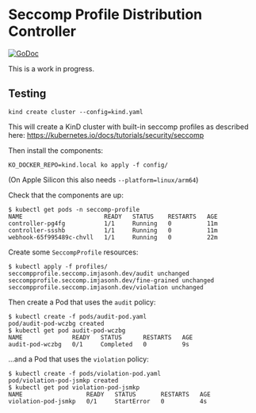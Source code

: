 # Seccomp Profile Distribution Controller

[![GoDoc](https://godoc.org/github.com/imjasonh/seccomp-profile?status.svg)](https://godoc.org/github.com/imjasonh/seccomp-profile)

This is a work in progress.

## Testing

```
kind create cluster --config=kind.yaml
```

This will create a KinD cluster with built-in seccomp profiles as described here: https://kubernetes.io/docs/tutorials/security/seccomp

Then install the components:

```
KO_DOCKER_REPO=kind.local ko apply -f config/
```

(On Apple Silicon this also needs `--platform=linux/arm64`)

Check that the components are up:

```
$ kubectl get pods -n seccomp-profile
NAME                       READY   STATUS    RESTARTS   AGE
controller-pg4fg           1/1     Running   0          11m
controller-ssshb           1/1     Running   0          11m
webhook-65f995489c-chvll   1/1     Running   0          22m
```

Create some `SeccompProfile` resources:

```
$ kubectl apply -f profiles/
seccompprofile.seccomp.imjasonh.dev/audit unchanged
seccompprofile.seccomp.imjasonh.dev/fine-grained unchanged
seccompprofile.seccomp.imjasonh.dev/violation unchanged
```

Then create a Pod that uses the `audit` policy:

```
$ kubectl create -f pods/audit-pod.yaml
pod/audit-pod-wczbg created
$ kubectl get pod audit-pod-wczbg
NAME              READY   STATUS      RESTARTS   AGE
audit-pod-wczbg   0/1     Completed   0          9s
```

...and a Pod that uses the `violation` policy:

```
$ kubectl create -f pods/violation-pod.yaml
pod/violation-pod-jsmkp created
$ kubectl get pod violation-pod-jsmkp
NAME                  READY   STATUS       RESTARTS   AGE
violation-pod-jsmkp   0/1     StartError   0          4s
```
